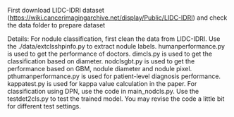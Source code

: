 First download LIDC-IDRI dataset (https://wiki.cancerimagingarchive.net/display/Public/LIDC-IDRI) and check the data folder to prepare dataset 

Details:
For nodule classification, first clean the data from LIDC-IDRI. Use the ./data/extclsshpinfo.py to extract nodule labels. humanperformance.py is used to get the performance of doctors.
dimcls.py is used to get the classification based on diameter. nodclsgbt.py is used to get the performance based on GBM, nodule diameter and nodule pixel. pthumanperformance.py is used for patient-level diagnosis performance. kappatest.py is used for kappa value calculation in the paper.
For classification using DPN, use the code in main_nodcls.py. Use the testdet2cls.py to test the trained model. You may revise the code a little bit for different test settings.
